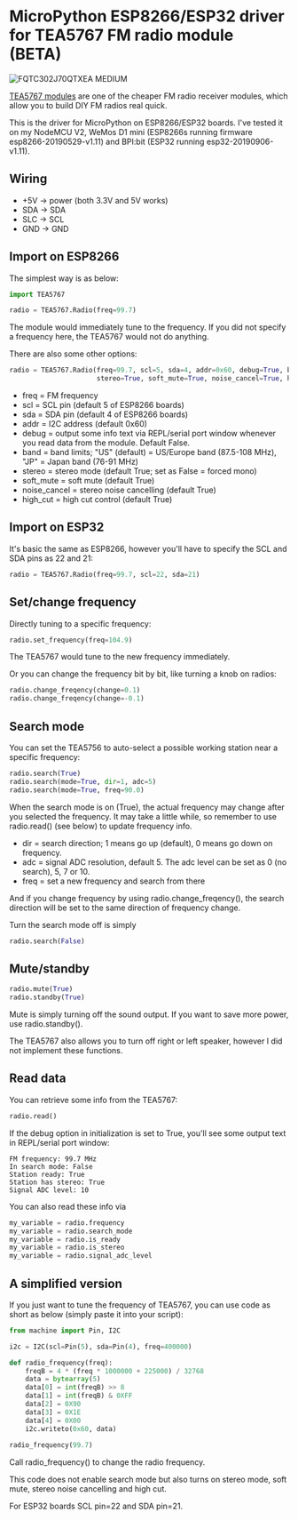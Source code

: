 # MicroPython ESP8266/ESP32 driver for TEA5767 FM radio module (BETA)

![FQTC302J70QTXEA MEDIUM](https://user-images.githubusercontent.com/44191076/64347645-d7d66f00-d026-11e9-87b5-4ae21e6115e9.jpg)

[TEA5767 modules](https://www.sparkfun.com/datasheets/Wireless/General/TEA5767.pdf) are one of the cheaper FM radio receiver modules, which allow you to build DIY FM radios real quick.

This is the driver for MicroPython on ESP8266/ESP32 boards. I've tested it on my NodeMCU V2, WeMos D1 mini (ESP8266s running firmware esp8266-20190529-v1.11) and BPI:bit (ESP32 running esp32-20190906-v1.11).

## Wiring

* +5V -> power (both 3.3V and 5V works)
* SDA -> SDA
* SLC -> SCL
* GND -> GND

## Import on ESP8266

The simplest way is as below:

```python
import TEA5767

radio = TEA5767.Radio(freq=99.7)
```

The module would immediately tune to the frequency. If you did not specify a frequency here, the TEA5767 would not do anything.

There are also some other options:

```python
radio = TEA5767.Radio(freq=99.7, scl=5, sda=4, addr=0x60, debug=True, band="US", 
                      stereo=True, soft_mute=True, noise_cancel=True, high_cut=True)
```

* freq = FM frequency
* scl = SCL pin (default 5 of ESP8266 boards)
* sda = SDA pin (default 4 of ESP8266 boards)
* addr = I2C address (default 0x60)
* debug = output some info text via REPL/serial port window whenever you read data from the module. Default False.
* band = band limits; "US" (default) = US/Europe band (87.5-108 MHz), "JP" = Japan band (76-91 MHz)
* stereo = stereo mode (default True; set as False = forced mono)
* soft_mute = soft mute (default True)
* noise_cancel = stereo noise cancelling (default True)
* high_cut = high cut control (default True)

## Import on ESP32

It's basic the same as ESP8266, however you'll have to specify the SCL and SDA pins as 22 and 21:

```python
radio = TEA5767.Radio(freq=99.7, scl=22, sda=21)
```
## Set/change frequency

Directly tuning to a specific frequency:

```python
radio.set_frequency(freq=104.9)
```

The TEA5767 would tune to the new frequency immediately.

Or you can change the frequency bit by bit, like turning a knob on radios:

```python
radio.change_freqency(change=0.1)
radio.change_freqency(change=-0.1)
```

## Search mode

You can set the TEA5756 to auto-select a possible working station near a specific frequency:

```python
radio.search(True)
radio.search(mode=True, dir=1, adc=5)
radio.search(mode=True, freq=90.0)
```

When the search mode is on (True), the actual frequency may change after you selected the frequency. It may take a little while, so remember to use radio.read() (see below) to update frequency info.

* dir = search direction; 1 means go up (default), 0 means go down on frequency.
* adc = signal ADC resolution, default 5. The adc level can be set as 0 (no search), 5, 7 or 10.
* freq = set a new frequency and search from there

And if you change frequency by using radio.change_freqency(), the search direction will be set to the same direction of frequency change.

Turn the search mode off is simply

```python
radio.search(False)
```

## Mute/standby

```python
radio.mute(True)
radio.standby(True)
```

Mute is simply turning off the sound output. If you want to save more power, use radio.standby().

The TEA5767 also allows you to turn off right or left speaker, however I did not implement these functions.

## Read data

You can retrieve some info from the TEA5767:

```python
radio.read()
```

If the debug option in initialization is set to True, you'll see some output text in REPL/serial port window:

```
FM frequency: 99.7 MHz
In search mode: False
Station ready: True
Station has stereo: True
Signal ADC level: 10
```

You can also read these info via

```python
my_variable = radio.frequency
my_variable = radio.search_mode
my_variable = radio.is_ready
my_variable = radio.is_stereo
my_variable = radio.signal_adc_level
```

## A simplified version

If you just want to tune the frequency of TEA5767, you can use code as short as below (simply paste it into your script):

```python
from machine import Pin, I2C

i2c = I2C(scl=Pin(5), sda=Pin(4), freq=400000)

def radio_frequency(freq):
    freqB = 4 * (freq * 1000000 + 225000) / 32768
    data = bytearray(5)
    data[0] = int(freqB) >> 8
    data[1] = int(freqB) & 0XFF
    data[2] = 0X90
    data[3] = 0X1E
    data[4] = 0X00
    i2c.writeto(0x60, data)
    
radio_frequency(99.7)
```

Call radio_frequency() to change the radio frequency.

This code does not enable search mode but also turns on stereo mode, soft mute, stereo noise cancelling and high cut.

For ESP32 boards SCL pin=22 and SDA pin=21.
